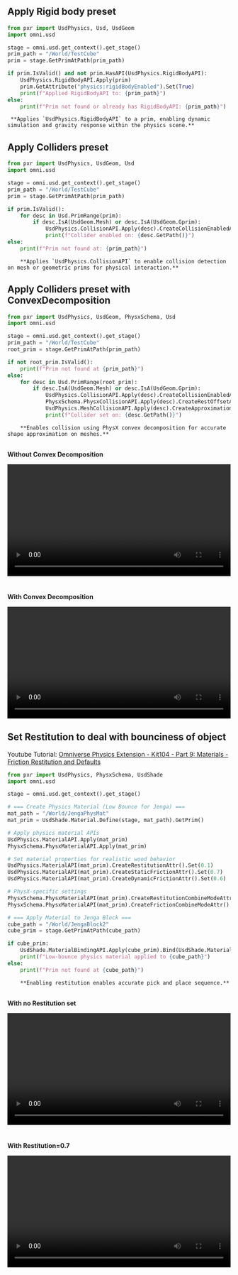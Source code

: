 ## **Apply Rigid body preset**
```python
from pxr import UsdPhysics, Usd, UsdGeom
import omni.usd

stage = omni.usd.get_context().get_stage()
prim_path = "/World/TestCube"
prim = stage.GetPrimAtPath(prim_path)

if prim.IsValid() and not prim.HasAPI(UsdPhysics.RigidBodyAPI):
    UsdPhysics.RigidBodyAPI.Apply(prim)
    prim.GetAttribute("physics:rigidBodyEnabled").Set(True)
    print(f"Applied RigidBodyAPI to: {prim_path}")
else:
    print(f"Prim not found or already has RigidBodyAPI: {prim_path}")
```
     **Applies `UsdPhysics.RigidBodyAPI` to a prim, enabling dynamic simulation and gravity response within the physics scene.**
## **Apply Colliders preset**
```python
from pxr import UsdPhysics, UsdGeom, Usd
import omni.usd

stage = omni.usd.get_context().get_stage()
prim_path = "/World/TestCube"
prim = stage.GetPrimAtPath(prim_path)

if prim.IsValid():
    for desc in Usd.PrimRange(prim):
        if desc.IsA(UsdGeom.Mesh) or desc.IsA(UsdGeom.Gprim):
            UsdPhysics.CollisionAPI.Apply(desc).CreateCollisionEnabledAttr(True)
            print(f"Collider enabled on: {desc.GetPath()}")
else:
    print(f"Prim not found at: {prim_path}")
```
        **Applies `UsdPhysics.CollisionAPI` to enable collision detection on mesh or geometric prims for physical interaction.**

## **Apply Colliders preset with ConvexDecomposition**
```python
from pxr import UsdPhysics, UsdGeom, PhysxSchema, Usd
import omni.usd

stage = omni.usd.get_context().get_stage()
prim_path = "/World/TestCube"
root_prim = stage.GetPrimAtPath(prim_path)

if not root_prim.IsValid():
    print(f"Prim not found at {prim_path}")
else:
    for desc in Usd.PrimRange(root_prim):
        if desc.IsA(UsdGeom.Mesh) or desc.IsA(UsdGeom.Gprim):
            UsdPhysics.CollisionAPI.Apply(desc).CreateCollisionEnabledAttr(True)
            PhysxSchema.PhysxCollisionAPI.Apply(desc).CreateRestOffsetAttr(0.0)
            UsdPhysics.MeshCollisionAPI.Apply(desc).CreateApproximationAttr().Set("convexDecomposition")
            print(f"Collider set on: {desc.GetPath()}")
```
        **Enables collision using PhysX convex decomposition for accurate shape approximation on meshes.**


<div style="display: flex; gap: 1.5rem; flex-wrap: wrap; margin-top: 1rem;">

  <div style="flex: 1; min-width: 300px;">
    <p><strong>Without Convex Decomposition</strong></p>
    <video width="100%" controls>
      <source src="../assets/convexDecomposition1.mp4" type="video/mp4">
      Your browser does not support the video tag.
    </video>
  </div>

  <div style="flex: 1; min-width: 300px;">
    <p><strong>With Convex Decomposition</strong></p>
    <video width="100%" controls>
      <source src="../assets/convexDecomposition2.mp4" type="video/mp4">
      Your browser does not support the video tag.
    </video>
  </div>

</div>

## **Set Restitution to deal with bounciness of object**

Youtube Tutorial:  [Omniverse Physics Extension - Kit104 - Part 9: Materials - Friction Restitution and Defaults ](https://youtu.be/tHOM-OCnBLE?si=Xxj7BmRoyHycmATc)

```python
from pxr import UsdPhysics, PhysxSchema, UsdShade
import omni.usd

stage = omni.usd.get_context().get_stage()

# === Create Physics Material (Low Bounce for Jenga) ===
mat_path = "/World/JengaPhysMat"
mat_prim = UsdShade.Material.Define(stage, mat_path).GetPrim()

# Apply physics material APIs
UsdPhysics.MaterialAPI.Apply(mat_prim)
PhysxSchema.PhysxMaterialAPI.Apply(mat_prim)

# Set material properties for realistic wood behavior
UsdPhysics.MaterialAPI(mat_prim).CreateRestitutionAttr().Set(0.1)      # Very low bounce
UsdPhysics.MaterialAPI(mat_prim).CreateStaticFrictionAttr().Set(0.7)   # Good grip when stationary
UsdPhysics.MaterialAPI(mat_prim).CreateDynamicFrictionAttr().Set(0.6)  # Sliding friction

# PhysX-specific settings
PhysxSchema.PhysxMaterialAPI(mat_prim).CreateRestitutionCombineModeAttr().Set(PhysxSchema.Tokens.min)  # Use minimum restitution
PhysxSchema.PhysxMaterialAPI(mat_prim).CreateFrictionCombineModeAttr().Set(PhysxSchema.Tokens.average)

# === Apply Material to Jenga Block ===
cube_path = "/World/JengaBlock2"
cube_prim = stage.GetPrimAtPath(cube_path)

if cube_prim:
    UsdShade.MaterialBindingAPI.Apply(cube_prim).Bind(UsdShade.Material(mat_prim))
    print(f"Low-bounce physics material applied to {cube_path}")
else:
    print(f"Prim not found at {cube_path}")
```
        **Enabling restitution enables accurate pick and place sequence.**

<div style="display: flex; gap: 1.5rem; flex-wrap: wrap; margin-top: 1rem;">

  <div style="flex: 1; min-width: 300px;">
    <p><strong>With no Restitution set</strong></p>
    <video width="100%" controls>
      <source src="../assets/without_restitution.mp4" type="video/mp4">
      Your browser does not support the video tag.
    </video>
  </div>

  <div style="flex: 1; min-width: 300px;">
    <p><strong>With Restitution=0.7</strong></p>
    <video width="100%" controls>
      <source src="../assets/with_restitution.mp4" type="video/mp4">
      Your browser does not support the video tag.
    </video>
  </div>

</div>